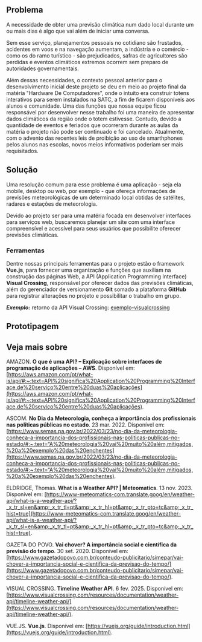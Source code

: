 ## Problema
A necessidade de obter uma previsão climática num dado local durante um ou mais dias é algo que vai além de iniciar uma conversa. 

Sem esse serviço, planejamentos pessoais no cotidiano são frustados, acidentes em voos e na navegação aumentam, a indústria e o comércio - como os do ramo turístico - são prejudicados, safras de agricultores são perdidas e eventos climáticos extremos ocorrem sem preparo de autoridades governamentais.

Além dessas necessidades, o contexto pessoal anterior para o desenvolvimento inicial deste projeto se deu em meio ao projeto final da matéria "Hardware De Computadores", onde o intuito era construir totens interativos para serem instalados na SATC, a fim de ficarem disponíveis aos alunos e comunidade. Uma das funções que nossa equipe ficou responsável por desenvolver nesse trabalho foi uma maneira de apresentar dados climáticos da região onde o totem estivesse. Contudo, devido a quantidade de eventos e feriados que ocorreram durante as aulas da matéria o projeto não pode ser continuado e foi cancelado. Atualmente, com o advento das recentes leis de proibição ao uso de smarthphones pelos alunos nas escolas, novos meios informativos poderiam ser mais requisitados.

## Solução
Uma resolução comum para esse problema é uma aplicação - seja ela mobile, desktop ou web, por exemplo - que ofereça informações de previsões meteorológicas de um determinado local obtidas de satélites, radares e estações de meteorologia.

Devido ao projeto ser para uma matéria focada em desenvolver interfaces para serviços web, buscaremos planejar um site com uma interface compreensível e acessível para seus usuários que possibilite oferecer previsões climáticas.
<!--
Adicionar um parágrafo com funcionalidades do sistema me parece bom
-->
### Ferramentas
Dentre nossas principais ferramentas para o projeto estão o framework **Vue.js**, para fornecer uma organização e funções que auxiliam na construção das páginas Web, a API (Application Programming Interface) **Visual Crossing**, responsável por oferecer dados das previsões climáticas, além do gerenciador de versionamento **Git** somado a plataforma **GitHub** para registrar alterações no projeto e possibilitar o trabalho em grupo.

**_Exemplo:_** retorno da API Visual Crossing: [exemplo-visualcrossing][exemplo-visualcrossing]

## Prototipagem
<!--
É necessário alterar levemente o protótipo atual para a apresentação. Preciso o quanto antes aperfeiçoar a interface
-->



## Veja mais sobre

AMAZON. **O que é uma API? – Explicação sobre interfaces de programação de aplicações – AWS**. Disponível em: [https://aws.amazon.com/pt/what-is/api/#:~:text=API%20significa%20Application%20Programming%20Interface,de%20serviço%20entre%20duas%20aplicações](https://aws.amazon.com/pt/what-is/api/#:~:text=API%20significa%20Application%20Programming%20Interface,de%20serviço%20entre%20duas%20aplicações).

ASCOM. **No Dia da Meteorologia, conheça a importância dos profissionais nas políticas públicas no estado**. 23 mar. 2022. Disponível em: [https://www.semas.pa.gov.br/2022/03/23/no-dia-da-meteorologia-conheca-a-importancia-dos-profissionais-nas-politicas-publicas-no-estado/#:~:text=“A%20meteorologia%20vai%20muito%20além,mitigados,%20a%20exemplo%20das%20enchentes](https://www.semas.pa.gov.br/2022/03/23/no-dia-da-meteorologia-conheca-a-importancia-dos-profissionais-nas-politicas-publicas-no-estado/#:~:text=“A%20meteorologia%20vai%20muito%20além,mitigados,%20a%20exemplo%20das%20enchentes).

ELDRIDGE, Thomas. **What is a Weather API? | Meteomatics**. 13 nov. 2023. Disponível em: [https://www-meteomatics-com.translate.goog/en/weather-api/what-is-a-weather-api/?_x_tr_sl=en&amp;_x_tr_tl=pt&amp;_x_tr_hl=pt&amp;_x_tr_pto=tc&amp;_x_tr_hist=true](https://www-meteomatics-com.translate.goog/en/weather-api/what-is-a-weather-api/?_x_tr_sl=en&amp;_x_tr_tl=pt&amp;_x_tr_hl=pt&amp;_x_tr_pto=tc&amp;_x_tr_hist=true).

GAZETA DO POVO. **Vai chover? A importância social e científica da previsão do tempo**. 30 set. 2020. Disponível em: [https://www.gazetadopovo.com.br/conteudo-publicitario/simepar/vai-chover-a-importancia-social-e-cientifica-da-previsao-do-tempo/](https://www.gazetadopovo.com.br/conteudo-publicitario/simepar/vai-chover-a-importancia-social-e-cientifica-da-previsao-do-tempo/).

VISUAL CROSSING. **Timeline Weather API**. 6 fev. 2025. Disponível em: [https://www.visualcrossing.com/resources/documentation/weather-api/timeline-weather-api/](https://www.visualcrossing.com/resources/documentation/weather-api/timeline-weather-api/).

VUE.JS. **Vue.js**. Disponível em: [https://vuejs.org/guide/introduction.html](https://vuejs.org/guide/introduction.html).

<!--
Variáveis: links
-->

[exemplo-visualcrossing]: ./exemplos/retorno-api-visualcrossing.json "exemplo-visualcrossing"
